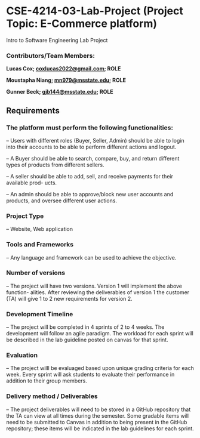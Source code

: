 # CSE-4214-03-Lab-Project (Project Topic: E-Commerce platform)
Intro to Software Engineering Lab Project

### Contributors/Team Members:
**Lucas Cox; coxlucas2022@gmail.com; ROLE**

**Moustapha Niang; mn979@msstate.edu; ROLE**

**Gunner Beck; gjb144@msstate.edu; ROLE**

## Requirements

### The platform must perform the following functionalities:

– Users with different roles (Buyer, Seller, Admin) should be able to login into their accounts to be able to perform different actions and logout.

– A Buyer should be able to search, compare, buy, and return different types of products from different sellers.

– A seller should be able to add, sell, and receive payments for their available prod- ucts.

– An admin should be able to approve/block new user accounts and products, and oversee different user actions.

### Project Type

– Website, Web application

### Tools and Frameworks

– Any language and framework can be used to achieve the objective.

### Number of versions

– The project will have two versions. Version 1 will implement the above function- alities. After reviewing the deliverables of version 1 the customer (TA) will give 1 to 2 new requirements for version 2.

### Development Timeline
– The project will be completed in 4 sprints of 2 to 4 weeks. The development will follow an agile paradigm. The workload for each sprint will be described in the lab guideline posted on canvas for that sprint.

### Evaluation
– The project willl be evaluaged based upon unique grading criteria for each week. Every sprint will ask students to evaluate their performance in addition to their group members.

### Delivery method / Deliverables
– The project deliverables will need to be stored in a GitHub repository that the TA can view at all times during the semester. Some gradable items will need to be submitted to Canvas in addition to being present in the GitHub repository; these items will be indicated in the lab guidelines for each sprint.
